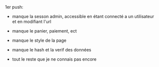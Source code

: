1er push:

- manque la sesson admin, accessible en étant connecté a un utilisateur et en modifiant l'url

- manque le panier, paiement, ect

- manque le style de la page

- manque le hash et la verif des données

- tout le reste que je ne connais pas encore